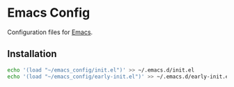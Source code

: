 # Emacs Config

Configuration files for [Emacs](https://www.gnu.org/software/emacs/).

## Installation

```sh
echo '(load "~/emacs_config/init.el")' >> ~/.emacs.d/init.el
echo '(load "~/emacs_config/early-init.el")' >> ~/.emacs.d/early-init.el
```
